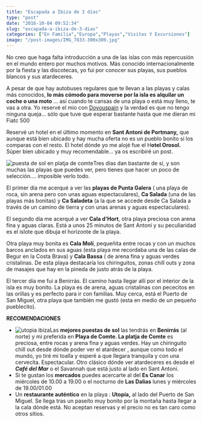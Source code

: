 ```yaml
---
title: "Escapada a Ibiza de 3 días"
type: "post"
date: "2016-10-04 09:52:34"
slug: "escapada-a-ibiza-de-3-dias"
categories: ["En Familia","Europa","Playas","Visitas Y Excursiones"]
image: "/post-images/IMG_7833-300x300.jpg"
---
```


No creo que haga falta introducción a una de las islas con más repercusión en el mundo entero por muchos motivos. Más conocido internacionalmente por la fiesta y las discotecas, yo fui por conocer sus playas, sus pueblos blancos y sus atardeceres.



A pesar de que hay autobuses regulares que te llevan a las playas y calas más conocidos, **lo más cómodo para moverse por la isla es alquilar un coche o una moto** ... así cuando te cansas de una playa o está muy lleno, te vas a otra. Yo reservé el mio con [Doyouspain](http://www.doyouspain.com) y la verdad es que no tengo ninguna queja... sólo que tuve que esperar bastante hasta que me dieran mi Fiatc 500



Reservé un hotel en el último momento en **Sant Antoni de Portmany,** que aunque está bien ubicado y hay mucha oferta no es un pueblo bonito si los comparas con el resto. El hotel dónde yo me alojé fue el H**otel Orosol.** Súper bien ubicado y muy recomendable... ya os escribiré un post.



![puesta de sol en platja de comte](/post-images/IMG_7833-300x300.jpg)Tres días dan bastante de sí, y son muchas las playas que puedes ver, pero tienes que hacer un poco de selección.... imposible verlo todo.

El primer día me acerqué a ver las **playas de Punta Galera** ( una playa de roca, sin arena pero con unas aguas espectaculares), **Ca Salada** (una de las playas más bonitas) y **Ca Saladeta** (a la que se accede desde Ca Salada a través de un camino de tierra y con unas arenas y aguas espectaculares).

El segundo día me acerqué a ver **Cala d'Hort**, otra playa preciosa con arena fina y aguas claras. Está a unos 25 minutos de Sant Antoni y su peculiaridad es el islote que dibuja el horizonte de la playa.

Otra playa muy bonita es **Cala Molí**, pequeñita entre rocas y con un muchos barcos anclados en sus aguas (esta playa me recordaba una de las calas de Begur en la Costa Brava) y **Cala Bassa** ( de arena fina y aguas verdes cristalinas. De esta playa destacaría los chiringuitos, zonas chill outs y zona de masajes que hay en la pineda de justo atrás de la playa.



El tercer día me fui a Benirrás. El camino hasta llegar allí por el interior de la isla es muy bonito. La playa es de arena, aguas cristalinas con pececitos en las orillas y es perfecto para ir con familias. Muy cerca, está el Puerto de San Miguel, otra playa que también me gustó (esta en medio de un pequeño pueblecito).



**RECOMENDACIONES** 

- ![utopia ibiza](/post-images/IMG_7831-300x300.jpg)Las **mejores puestas de sol** las tendrás en **Benirrás** (al norte) y mi preferida en **Playa de Comte. La platja de Comte** es preciosa, entre rocas y arena fina y aguas verdes. Hay un chiringuito chill out desde dónde poder ver el atardecer , aunque como todo el mundo, yo tiré mi toalla y esperé a que llegara tranquila y con una cervecita. Espectacular. Otro clásico dónde ver atardeceres es desde el ***Café del Mar*** o el Savannah que está justo al lado en Sant Antoni.
- Si te gustan los **mercados** puedes acercarte al del **Es Canar** los miércoles de 10.00 a 19.00 o el nocturno de **Las Dalias** lunes y miércoles de 19.00/01.00
- Un **restaurante auténtico** en la playa : **Utopía,** al lado del Puerto de San Miguel. Se llega tras un paseíto muy bonito por la montaña hasta llegar a la cala dónde está. No aceptan reservas y el precio no es tan caro como otros sitios.